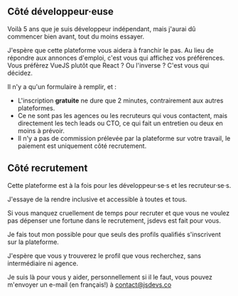 ## Côté développeur·euse

Voilà 5 ans que je suis développeur indépendant, mais j'aurai dû commencer bien avant, tout du moins essayer.

J'espère que cette plateforme vous aidera à franchir le pas. Au lieu de répondre aux annonces d'emploi, c'est vous qui affichez vos préférences. Vous préfèrez VueJS plutôt que React ? Ou l'inverse ? C'est vous qui décidez.

Il n'y a qu'un formulaire à remplir, et :

 - L'inscription **gratuite** ne dure que 2 minutes, contrairement aux autres plateformes.
 - Ce ne sont pas les agences ou les recruteurs qui vous contactent, mais directement les tech leads ou CTO, ce qui fait un entretien ou deux en moins à prévoir.
 - Il n'y a pas de commission prélevée par la plateforme sur votre travail, le paiement est uniquement côté recrutement.

## Côté recrutement

Cette plateforme est à la fois pour les développeur·se·s et les recruteur·se·s.

J'essaye de la rendre inclusive et accessible à toutes et tous.

Si vous manquez cruellement de temps pour recruter et que vous ne voulez pas dépenser une fortune dans le recrutement, jsdevs est fait pour vous.

Je fais tout mon possible pour que seuls des profils qualifiés s'inscrivent sur la plateforme. 

J'espère que vous y trouverez le profil que vous recherchez, sans intermédiaire ni agence.

Je suis là pour vous y aider, personnellement si il le faut, vous pouvez m'envoyer un e-mail (en français!) à <a href="mailto:contact@jsdevs.co" class="underline">contact@jsdevs.co</a>

